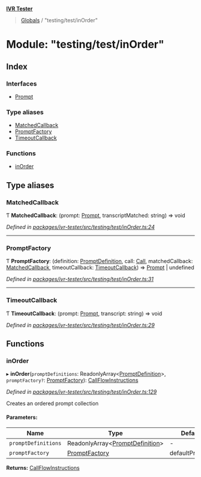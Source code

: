 **[IVR Tester](../README.md)**

> [Globals](../README.md) / "testing/test/inOrder"

# Module: "testing/test/inOrder"

## Index

### Interfaces

* [Prompt](../interfaces/_testing_test_inorder_.prompt.md)

### Type aliases

* [MatchedCallback](_testing_test_inorder_.md#matchedcallback)
* [PromptFactory](_testing_test_inorder_.md#promptfactory)
* [TimeoutCallback](_testing_test_inorder_.md#timeoutcallback)

### Functions

* [inOrder](_testing_test_inorder_.md#inorder)

## Type aliases

### MatchedCallback

Ƭ  **MatchedCallback**: (prompt: [Prompt](../interfaces/_testing_test_inorder_.prompt.md), transcriptMatched: string) => void

*Defined in [packages/ivr-tester/src/testing/test/inOrder.ts:24](https://github.com/SketchingDev/ivr-tester/blob/aa015fb/packages/ivr-tester/src/testing/test/inOrder.ts#L24)*

___

### PromptFactory

Ƭ  **PromptFactory**: (definition: [PromptDefinition](../interfaces/_testing_test_conditions_promptdefinition_.promptdefinition.md), call: [Call](../interfaces/_call_call_.call.md), matchedCallback: [MatchedCallback](_testing_test_inorder_.md#matchedcallback), timeoutCallback: [TimeoutCallback](_testing_test_inorder_.md#timeoutcallback)) => [Prompt](../interfaces/_testing_test_inorder_.prompt.md) \| undefined

*Defined in [packages/ivr-tester/src/testing/test/inOrder.ts:31](https://github.com/SketchingDev/ivr-tester/blob/aa015fb/packages/ivr-tester/src/testing/test/inOrder.ts#L31)*

___

### TimeoutCallback

Ƭ  **TimeoutCallback**: (prompt: [Prompt](../interfaces/_testing_test_inorder_.prompt.md), transcript: string) => void

*Defined in [packages/ivr-tester/src/testing/test/inOrder.ts:29](https://github.com/SketchingDev/ivr-tester/blob/aa015fb/packages/ivr-tester/src/testing/test/inOrder.ts#L29)*

## Functions

### inOrder

▸ **inOrder**(`promptDefinitions`: ReadonlyArray\<[PromptDefinition](../interfaces/_testing_test_conditions_promptdefinition_.promptdefinition.md)>, `promptFactory?`: [PromptFactory](_testing_test_inorder_.md#promptfactory)): [CallFlowInstructions](../interfaces/_testing_test_callflowtestdefinition_.callflowinstructions.md)

*Defined in [packages/ivr-tester/src/testing/test/inOrder.ts:129](https://github.com/SketchingDev/ivr-tester/blob/aa015fb/packages/ivr-tester/src/testing/test/inOrder.ts#L129)*

Creates an ordered prompt collection

#### Parameters:

Name | Type | Default value |
------ | ------ | ------ |
`promptDefinitions` | ReadonlyArray\<[PromptDefinition](../interfaces/_testing_test_conditions_promptdefinition_.promptdefinition.md)> | - |
`promptFactory` | [PromptFactory](_testing_test_inorder_.md#promptfactory) | defaultPromptFactory |

**Returns:** [CallFlowInstructions](../interfaces/_testing_test_callflowtestdefinition_.callflowinstructions.md)
